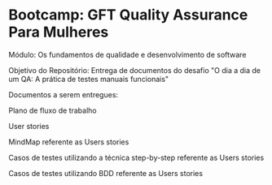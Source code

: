 # Bootcamp: GFT Quality Assurance Para Mulheres

Módulo: Os fundamentos de qualidade e desenvolvimento de software

Objetivo do Repositório: Entrega de documentos do desafio "O dia a dia de um QA: A prática de testes manuais funcionais"

Documentos a serem entregues:

Plano de fluxo de trabalho

User stories

MindMap referente as Users stories

Casos de testes utilizando a técnica step-by-step referente as Users stories

Casos de testes utilizando BDD referente as Users stories
